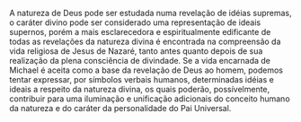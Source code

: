 ﻿A natureza de Deus pode ser estudada numa revelação de idéias supremas, o caráter divino pode ser considerado uma representação de ideais supernos, porém a mais esclarecedora e espiritualmente edificante de todas as revelações da natureza divina é encontrada na compreensão da vida religiosa de Jesus de Nazaré, tanto antes quanto depois de sua realização da plena consciência de divindade. Se a vida encarnada de Michael é aceita como a base da revelação de Deus ao homem, podemos tentar expressar, por símbolos verbais humanos, determinadas idéias e ideais a respeito da natureza divina, os quais poderão, possívelmente, contribuir para uma iluminação e unificação adicionais do conceito humano da natureza e do caráter da personalidade do Pai Universal.